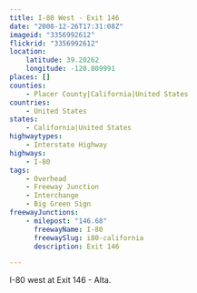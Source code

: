 ```yaml
---
title: I-80 West - Exit 146
date: "2008-12-26T17:31:08Z"
imageid: "3356992612"
flickrid: "3356992612"
location:
    latitude: 39.20262
    longitude: -120.809991
places: []
counties:
    - Placer County|California|United States
countries:
    - United States
states:
    - California|United States
highwaytypes:
    - Interstate Highway
highways:
    - I-80
tags:
    - Overhead
    - Freeway Junction
    - Interchange
    - Big Green Sign
freewayJunctions:
    - milepost: "146.68"
      freewayName: I-80
      freewaySlug: i80-california
      description: Exit 146

---
```

I-80 west at Exit 146 - Alta.